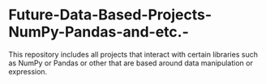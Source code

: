 # Future-Data-Based-Projects-NumPy-Pandas-and-etc.-
This repository includes all projects that interact with certain libraries such as NumPy or Pandas or other that are based around data manipulation or expression.
